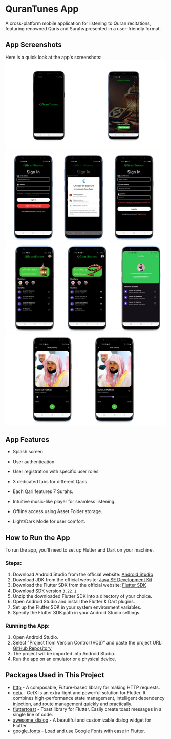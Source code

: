 
# QuranTunes App

A cross-platform mobile application for listening to Quran recitations, featuring renowned Qaris and Surahs presented in a user-friendly format.



## App Screenshots

Here is a quick look at the app's screenshots:
![screenshot](assets/images/screen1.png)
![screenshot](assets/images/screen2.png)
![screenshot](assets/images/screen3.png)
![screenshot](assets/images/screen4.png)

## App Features

- Splash screen
- User authentication
- User registration with specific user roles 
- 3 dedicated tabs for different Qaris.

- Each Qari features 7 Surahs.

- Intuitive music-like player for seamless listening.

- Offline access using Asset Folder storage.

- Light/Dark Mode for user comfort.

## How to Run the App

To run the app, you'll need to set up Flutter and Dart on your machine.

### Steps:

1. Download Android Studio from the official website: [Android Studio](https://developer.android.com/studio)
2. Download JDK from the official website: [Java SE Development Kit](https://www.oracle.com/java/technologies/javase-jdk11-downloads.html)
3. Download the Flutter SDK from the official website: [Flutter SDK](https://docs.flutter.dev/release/archive)
4. Download SDK version `3.22.1`.
5. Unzip the downloaded Flutter SDK into a directory of your choice.
6. Open Android Studio and install the Flutter & Dart plugins.
7. Set up the Flutter SDK in your system environment variables.
8. Specify the Flutter SDK path in your Android Studio settings.



### Running the App:

1. Open Android Studio.
2. Select "Project from Version Control (VCS)" and paste the project URL: [GitHub Repository](https://github.com/jannatulferdous2730/quran_tunes.git)
3. The project will be imported into Android Studio.
4. Run the app on an emulator or a physical device.

## Packages Used in This Project

- [http](https://pub.dev/packages/http) - A composable, Future-based library for making HTTP requests.
- [getx](https://pub.dev/packages/get) - GetX is an extra-light and powerful solution for Flutter. It combines high-performance state management, intelligent dependency injection, and route management quickly and practically.
- [fluttertoast](https://pub.dev/packages/fluttertoast) - Toast library for Flutter. Easily create toast messages in a single line of code.
- [awesome_dialog](https://pub.dev/packages/awesome_dialog) - A beautiful and customizable dialog widget for Flutter.
- [google_fonts](https://pub.dev/packages/google_fonts) - Load and use Google Fonts with ease in Flutter.
